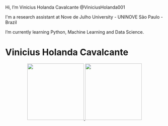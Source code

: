 Hi, I’m Vinicius Holanda Cavalcante 
@ViniciusHolanda001

I'm a research assistant at Nove de Julho University - UNINOVE
São Paulo - Brazil

I’m currently learning Python, Machine Learning and Data Science.

# Vinicius Holanda Cavalcante
<div align="center">
  <a href="https://github.com/viniciusholanda001">
  <img height="180em" src="https://github-readme-stats.vercel.app/api?username=viniciusHolanda001&show_icons=true&theme=dark&include_all_commits=true&count_private=true"/>
  <img height="180em" src="https://github-readme-stats.vercel.app/api/top-langs/?username=viniciusHolanda001&layout=compact&langs_count=7&theme=dark"/>
</div>
